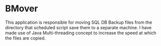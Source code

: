 # BMover
This application is responsible for moving SQL DB Backup files from the directory that scheduled script save them to a separate machine. I have made use of Java  Multi-threading concept to increase the speed at which the files are copied.  
